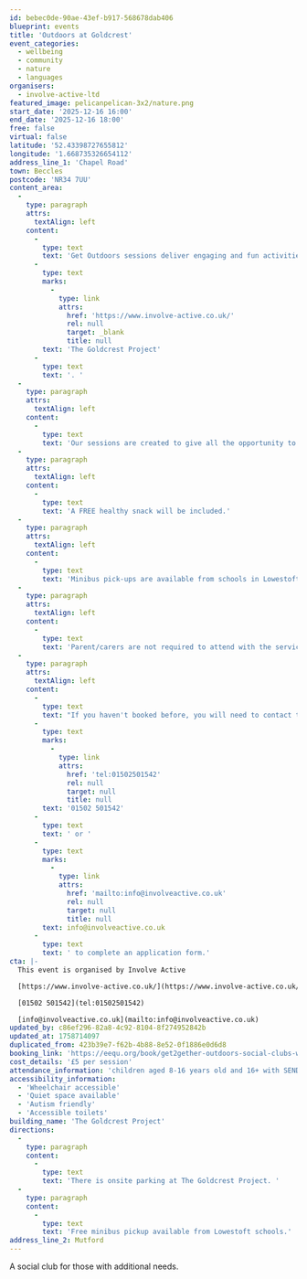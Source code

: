```yaml
---
id: bebec0de-90ae-43ef-b917-568678dab406
blueprint: events
title: 'Outdoors at Goldcrest'
event_categories:
  - wellbeing
  - community
  - nature
  - languages
organisers:
  - involve-active-ltd
featured_image: pelicanpelican-3x2/nature.png
start_date: '2025-12-16 16:00'
end_date: '2025-12-16 18:00'
free: false
virtual: false
latitude: '52.43398727655812'
longitude: '1.668735326654112'
address_line_1: 'Chapel Road'
town: Beccles
postcode: 'NR34 7UU'
content_area:
  -
    type: paragraph
    attrs:
      textAlign: left
    content:
      -
        type: text
        text: 'Get Outdoors sessions deliver engaging and fun activities, such as outdoor games and arts and crafts, all whilst enjoying our amazing outdoor space at '
      -
        type: text
        marks:
          -
            type: link
            attrs:
              href: 'https://www.involve-active.co.uk/'
              rel: null
              target: _blank
              title: null
        text: 'The Goldcrest Project'
      -
        type: text
        text: '. '
  -
    type: paragraph
    attrs:
      textAlign: left
    content:
      -
        type: text
        text: 'Our sessions are created to give all the opportunity to grow and develop, while also nurturing their mental, emotional, and physical well-being.  Involve Active specializes in working with young people and adults with additional needs and will tailor our sessions to support your young person to achieve the best out of our sessions.'
  -
    type: paragraph
    attrs:
      textAlign: left
    content:
      -
        type: text
        text: 'A FREE healthy snack will be included.'
  -
    type: paragraph
    attrs:
      textAlign: left
    content:
      -
        type: text
        text: 'Minibus pick-ups are available from schools in Lowestoft only.  Please book a minibus pick up ticket and let us know which school to collect from.  Please note that parent/carers will need to collect from The Goldcrest Project, Chapel Road, Rushmere NR34 7UU at 6pm.'
  -
    type: paragraph
    attrs:
      textAlign: left
    content:
      -
        type: text
        text: 'Parent/carers are not required to attend with the service user, however we understand that for some this might be necessary to support the young person in transitioning to attend alone.  Please book a free carers ticket if you will need to attend with your young person.'
  -
    type: paragraph
    attrs:
      textAlign: left
    content:
      -
        type: text
        text: "If you haven't booked before, you will need to contact the office on "
      -
        type: text
        marks:
          -
            type: link
            attrs:
              href: 'tel:01502501542'
              rel: null
              target: null
              title: null
        text: '01502 501542'
      -
        type: text
        text: ' or '
      -
        type: text
        marks:
          -
            type: link
            attrs:
              href: 'mailto:info@involveactive.co.uk'
              rel: null
              target: null
              title: null
        text: info@involveactive.co.uk
      -
        type: text
        text: ' to complete an application form.'
cta: |-
  This event is organised by Involve Active

  [https://www.involve-active.co.uk/](https://www.involve-active.co.uk/) 

  [01502 501542](tel:01502501542)

  [info@involveactive.co.uk](mailto:info@involveactive.co.uk)
updated_by: c86ef296-82a8-4c92-8104-8f274952842b
updated_at: 1758714097
duplicated_from: 423b39e7-f62b-4b88-8e52-0f1886e0d6d8
booking_link: 'https://eequ.org/book/get2gether-outdoors-social-clubs-with-involve-active-ltd-7492'
cost_details: '£5 per session'
attendance_information: 'children aged 8-16 years old and 16+ with SEND'
accessibility_information:
  - 'Wheelchair accessible'
  - 'Quiet space available'
  - 'Autism friendly'
  - 'Accessible toilets'
building_name: 'The Goldcrest Project'
directions:
  -
    type: paragraph
    content:
      -
        type: text
        text: 'There is onsite parking at The Goldcrest Project. '
  -
    type: paragraph
    content:
      -
        type: text
        text: 'Free minibus pickup available from Lowestoft schools.'
address_line_2: Mutford
---
```

A social club for those with additional needs.
